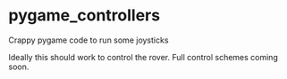 # pygame_controllers
Crappy pygame code to run some joysticks

Ideally this should work to control the rover. Full control schemes coming soon.
